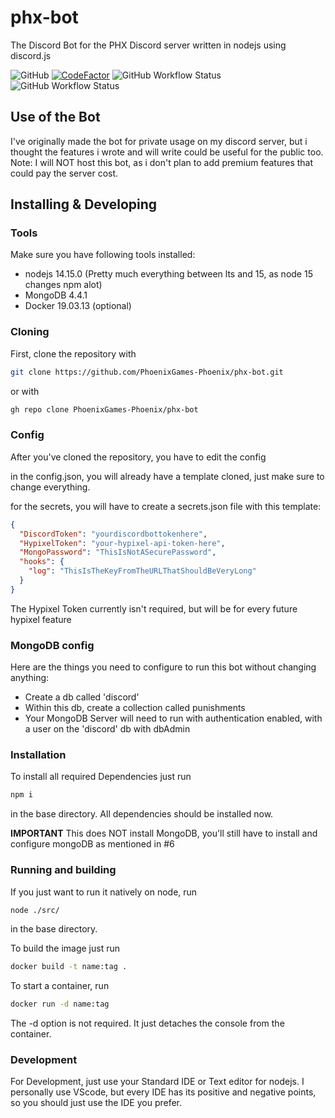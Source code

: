 # phx-bot

The Discord Bot for the PHX Discord server written in nodejs using discord.js

![GitHub](https://img.shields.io/github/license/PhoenixGames-Phoenix/phx-bot)
[![CodeFactor](https://www.codefactor.io/repository/github/phoenixgames-phoenix/phx-bot/badge/master)](https://www.codefactor.io/repository/github/phoenixgames-phoenix/phx-bot/overview/master)
![GitHub Workflow Status](https://img.shields.io/github/workflow/status/PhoenixGames-Phoenix/phx-bot/ESLint%20CI?label=ESLint&style=for-the-badge)
![GitHub Workflow Status](https://img.shields.io/github/workflow/status/PhoenixGames-Phoenix/phx-bot/Docker%20Image%20CI?label=Docker%20Build&style=for-the-badge)

## Use of the Bot

I've originally made the bot for private usage on my discord server, but i thought the features i wrote and will write could be useful for the public too.
Note: I will NOT host this bot, as i don't plan to add premium features that could pay the server cost.

## Installing & Developing

### Tools

Make sure you have following tools installed:

- nodejs 14.15.0 (Pretty much everything between lts and 15, as node 15 changes npm alot)
- MongoDB 4.4.1
- Docker 19.03.13 (optional)

### Cloning

First, clone the repository with

```sh
git clone https://github.com/PhoenixGames-Phoenix/phx-bot.git
```

or with

```sh
gh repo clone PhoenixGames-Phoenix/phx-bot
```

### Config

After you've cloned the repository, you have to edit the config

in the config.json, you will already have a template cloned, just make sure to change everything.

for the secrets, you will have to create a secrets.json file with this template:

```json
{
  "DiscordToken": "yourdiscordbottokenhere",
  "HypixelToken": "your-hypixel-api-token-here",
  "MongoPassword": "ThisIsNotASecurePassword",
  "hooks": {
    "log": "ThisIsTheKeyFromTheURLThatShouldBeVeryLong"
  }
}
```

The Hypixel Token currently isn't required, but will be for every future hypixel feature

### MongoDB config

Here are the things you need to configure to run this bot without changing anything:

- Create a db called 'discord'
- Within this db, create a collection called punishments
- Your MongoDB Server will need to run with authentication enabled, with a user on the 'discord' db with dbAdmin

### Installation

To install all required Dependencies just run

```sh
npm i
```

in the base directory. All dependencies should be installed now.

**IMPORTANT**
This does NOT install MongoDB, you'll still have to install and configure mongoDB as mentioned in #6

### Running and building

If you just want to run it natively on node, run

```sh
node ./src/
```

in the base directory.

To build the image just run

```sh
docker build -t name:tag .
```

To start a container, run

```sh
docker run -d name:tag
```

The -d option is not required. It just detaches the console from the container.

### Development

For Development, just use your Standard IDE or Text editor for nodejs.
I personally use VScode, but every IDE has its positive and negative points, so you should just use the IDE you prefer.

